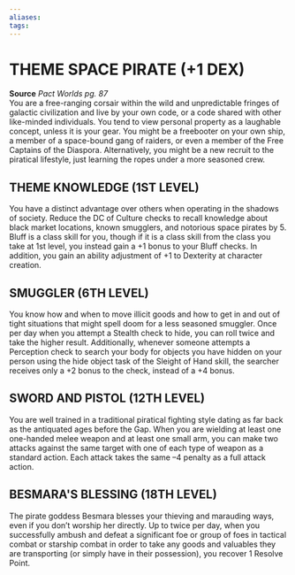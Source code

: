```yaml
---
aliases: 
tags: 
---
```

# THEME SPACE PIRATE (+1 DEX)

**Source** _Pact Worlds pg. 87_  
You are a free-ranging corsair within the wild and unpredictable fringes of galactic civilization and live by your own code, or a code shared with other like-minded individuals. You tend to view personal property as a laughable concept, unless it is your gear. You might be a freebooter on your own ship, a member of a space-bound gang of raiders, or even a member of the Free Captains of the Diaspora. Alternatively, you might be a new recruit to the piratical lifestyle, just learning the ropes under a more seasoned crew.  

## THEME KNOWLEDGE (1ST LEVEL)

You have a distinct advantage over others when operating in the shadows of society. Reduce the DC of Culture checks to recall knowledge about black market locations, known smugglers, and notorious space pirates by 5. Bluff is a class skill for you, though if it is a class skill from the class you take at 1st level, you instead gain a +1 bonus to your Bluff checks. In addition, you gain an ability adjustment of +1 to Dexterity at character creation.  

## SMUGGLER (6TH LEVEL)

You know how and when to move illicit goods and how to get in and out of tight situations that might spell doom for a less seasoned smuggler. Once per day when you attempt a Stealth check to hide, you can roll twice and take the higher result. Additionally, whenever someone attempts a Perception check to search your body for objects you have hidden on your person using the hide object task of the Sleight of Hand skill, the searcher receives only a +2 bonus to the check, instead of a +4 bonus.  

## SWORD AND PISTOL (12TH LEVEL)

You are well trained in a traditional piratical fighting style dating as far back as the antiquated ages before the Gap. When you are wielding at least one one-handed melee weapon and at least one small arm, you can make two attacks against the same target with one of each type of weapon as a standard action. Each attack takes the same –4 penalty as a full attack action.  

## BESMARA'S BLESSING (18TH LEVEL)

The pirate goddess Besmara blesses your thieving and marauding ways, even if you don’t worship her directly. Up to twice per day, when you successfully ambush and defeat a significant foe or group of foes in tactical combat or starship combat in order to take any goods and valuables they are transporting (or simply have in their possession), you recover 1 Resolve Point.
